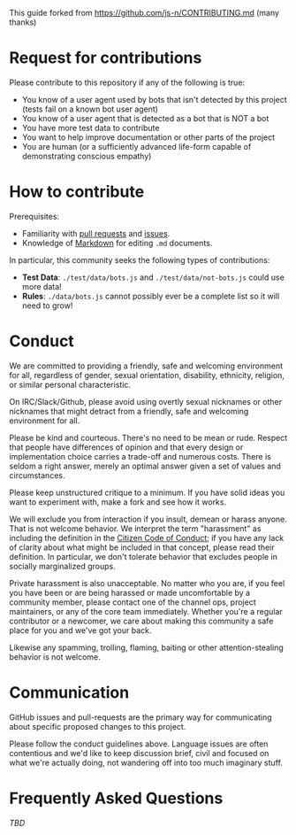 This guide forked from https://github.com/js-n/CONTRIBUTING.md (many thanks)

# Request for contributions

Please contribute to this repository if any of the following is true:
- You know of a user agent used by bots that isn't detected by this project (tests fail on a known bot user agent)
- You know of a user agent that is detected as a bot that is NOT a bot
- You have more test data to contribute
- You want to help improve documentation or other parts of the project
- You are human (or a sufficiently advanced life-form capable of demonstrating conscious empathy)

# How to contribute

Prerequisites:

- Familiarity with [pull requests](https://help.github.com/articles/using-pull-requests) and [issues](https://guides.github.com/features/issues/).
- Knowledge of [Markdown](https://help.github.com/articles/markdown-basics/) for editing `.md` documents.

In particular, this community seeks the following types of contributions:

- **Test Data**: `./test/data/bots.js` and `./test/data/not-bots.js` could use more data!
- **Rules**: `./data/bots.js` cannot possibly ever be a complete list so it will need to grow!

# Conduct

We are committed to providing a friendly, safe and welcoming environment for
all, regardless of gender, sexual orientation, disability, ethnicity, religion,
or similar personal characteristic.

On IRC/Slack/Github, please avoid using overtly sexual nicknames or other nicknames that
might detract from a friendly, safe and welcoming environment for all.

Please be kind and courteous. There's no need to be mean or rude.
Respect that people have differences of opinion and that every design or
implementation choice carries a trade-off and numerous costs. There is seldom
a right answer, merely an optimal answer given a set of values and
circumstances.

Please keep unstructured critique to a minimum. If you have solid ideas you
want to experiment with, make a fork and see how it works.

We will exclude you from interaction if you insult, demean or harass anyone.
That is not welcome behavior. We interpret the term "harassment" as
including the definition in the
[Citizen Code of Conduct](http://citizencodeofconduct.org/);
if you have any lack of clarity about what might be included in that concept,
please read their definition. In particular, we don't tolerate behavior that
excludes people in socially marginalized groups.

Private harassment is also unacceptable. No matter who you are, if you feel
you have been or are being harassed or made uncomfortable by a community
member, please contact one of the channel ops, project maintainers, or any of the core team
immediately. Whether you're a regular contributor or a newcomer, we care about
making this community a safe place for you and we've got your back.

Likewise any spamming, trolling, flaming, baiting or other attention-stealing
behavior is not welcome.

# Communication

GitHub issues and pull-requests are the primary way for communicating about specific proposed
changes to this project.

Please follow the conduct guidelines above. Language issues
are often contentious and we'd like to keep discussion brief, civil and focused
on what we're actually doing, not wandering off into too much imaginary stuff.

# Frequently Asked Questions

*TBD*
